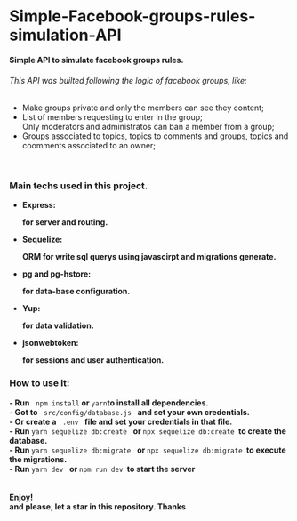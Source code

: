 
<h1>Simple-Facebook-groups-rules-simulation-API</h1>

<strong>Simple API to simulate facebook groups rules.</strong>

<h6>This API was builted following the logic of facebook groups, like:</h6>

 <ul>
 <li>
 Make groups private and only the members can see they content;
 </li>
  <li>
 List of members requesting to enter in the group;
 </li>
 Only moderators and administratos can ban a member from a group;
  <li>
 Groups associated to topics, topics to comments and groups, topics and coomments associated to an owner;
 </li>
 </ul>
 </br>

 <h3>Main techs used in this project.</h3>
 <ul>
 <li>
 <strong>Express:<p>for server and routing.</P> </strong>
 </li>
  <li>
 <strong>Sequelize: <p>ORM for write sql querys using javascirpt and migrations generate.</P> </strong>
 </li>
  <li>
 <strong>pg and pg-hstore:<p>for data-base configuration. </P> </strong>
 </li>
  <li>
 <strong>Yup:<p>for data validation.</P> </strong>
 </li>
  <li>
 <strong>jsonwebtoken:<p>for sessions and user authentication.</P> </strong>
 </li>
 </ul>


<h3>How to use it:</h3>
<strong>- Run</strong> <code> npm install</code><strong> or </strong><code>yarn</code><strong>to install all dependencies.</strong>
</br>
<strong>- Got to</strong> <code> src/config/database.js </code> <strong> and set your own credentials.</strong>
</br>
<strong>- Or create a</strong> <code> .env </code> <strong> file </strong> <strong> and set your credentials in that file.</strong>
</br>
<strong>- Run </strong><code>yarn sequelize db:create </code> <strong> or </strong><code>npx sequelize db:create </code><strong>to create the database.</strong>
</br>
<strong>- Run </strong><code>yarn sequelize db:migrate </code> <strong> or </strong><code>npx sequelize db:migrate </code><strong>to execute the migrations.</strong>
</br>
<strong>- Run </strong><code>yarn dev </code> <strong> or </strong><code>npm run dev </code><strong>to start the server</strong>
</br>
</br>
</br>
<strong>Enjoy! 
</br>
and please, let a star in this repository. Thanks</strong>

